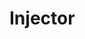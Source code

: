 <!--
  Copyright (c) 2020 aetheryx & Bowser65
  This work is licensed under a Creative Commons Attribution-NoDerivatives 4.0 International License.
  https://creativecommons.org/licenses/by-nd/4.0
-->

# Injector
